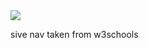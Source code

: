<img src="https://codeinstitute.s3.amazonaws.com/fullstack/ci_logo_small.png" style="margin: 0;">

sive nav taken from w3schools